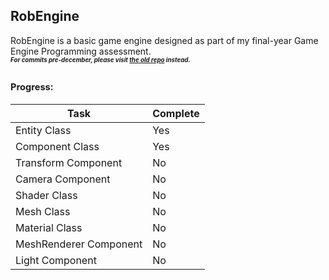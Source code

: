 ## **RobEngine**
RobEngine is a basic game engine designed as part of my final-year Game Engine Programming assessment.<br/>
<sub><sup>***For commits pre-december, please visit [the old repo](https://github.com/ItsRobEllis/robEngine_old) instead.***</sup></sub>

## <sub><sup>Progress:</sub></sup>
| Task | Complete |
|-|-|
|Entity Class|Yes|
|Component Class|Yes|
|Transform Component|No|
|Camera Component|No|
|Shader Class|No|
|Mesh Class|No|
|Material Class|No|
|MeshRenderer Component|No|
|Light Component|No|